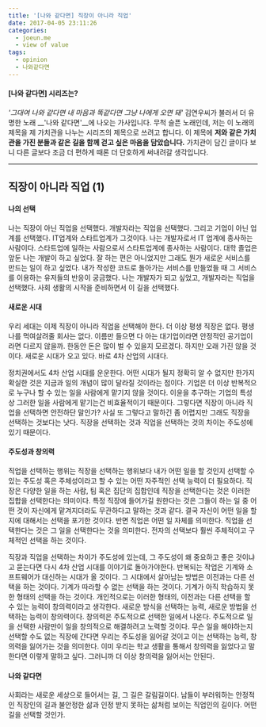 ```yaml
---
title: '[나와 같다면] 직장이 아니라 직업'
date: 2017-04-05 23:11:26
categories:
  - joeun.me
  - view of value
tags:
  - opinion
  - 나와같다면
---
```

#### [나와 같다면] 시리즈는?
  _'그대여 나와 같다면 내 마음과 똑같다면 그냥 나에게 오면 돼'_ 김연우씨가 불러서 더 유명한 노래 __'나와 같다면'__에 나오는 가사입니다. 무척 슬픈 노래인데, 저는 이 노래의 제목을 제 가치관을 나누는 시리즈의 제목으로 쓰려고 합니다. 이 제목에 __저와 같은 가치관을 가진 분들과 같은 길을 함께 걷고 싶은 마음을 담았습니다.__ 가치관이 담긴 글이다 보니 다른 글보다 조금 더 편하게 때론 더 단호하게 써내려갈 생각입니다.

* * *

## 직장이 아니라 직업 (1)

#### 나의 선택
나는 직장이 아닌 직업을 선택했다. 개발자라는 직업을 선택했다. 그리고 기업이 아닌 업계를 선택했다. IT업계와 스타트업계가 그것이다. 나는 개발자로서 IT 업계에 종사하는 사람이다. 스타트업에 일하는 사람으로서 스타트업계에 종사하는 사람이다. 대학 졸업은 앞둔 나는 개발이 하고 싶었다. 잘 하는 편은 아니었지만 그래도 뭔가 새로운 서비스를 만드는 일이 하고 싶었다. 내가 작성한 코드로 돌아가는 서비스를 만들었들 때 그 서비스를 이용하는 유저들의 반응이 궁금했다. 나는 개발자가 되고 싶었고, 개발자라는 직업을 선택했다. 사회 생활의 시작을 준비하면서 이 길을 선택했다.

#### 새로운 시대
우리 세대는 이제 직장이 아니라 직업을 선택해야 한다. 더 이상 평생 직장은 없다. 평생 나를 먹여살려줄 회사는 없다. 이름만 들으면 다 아는 대기업이라면 안정적인 공기업이라면 다르지 않을까. 한동안 돈은 많이 벌 수 있을지 모르겠다. 하지만 오래 가진 않을 것이다. 새로운 시대가 오고 있다. 바로 4차 산업의 시대다. 

정치권에서도 4차 산업 시대를 운운한다. 어떤 시대가 될지 정확히 알 수 없지만 한가지 확실한 것은 지금과 일의 개념이 많이 달라질 것이라는 점이다. 기업은 더 이상 반복적으로 누구나 할 수 있는 일을 사람에게 맡기지 않을 것이다. 이윤을 추구하는 기업의 특성상 그러한 일을 사람에게 맡기는건 비효율적이기 때문이다. 그렇다면 직장이 아니라 직업을 선택하면 안전하단 말인가? 사실 또 그렇다고 말하긴 좀 어렵지만 그래도 직장을 선택하는 것보다는 낫다. 직장을 선택하는 것과 직업을 선택하는 것의 차이는 주도성에 있기 때문이다.

#### 주도성과 창의력
직업을 선택하는 행위는 직장을 선택하는 행위보다 내가 어떤 일을 할 것인지 선택할 수 있는 주도성 혹은 주체성이라고 할 수 있는 어떤 자주적인 선택 능력이 더 필요하다. 직장은 다양한 일을 하는 사람, 팀 혹은 집단의 집합인데 직장을 선택한다는 것은 이러한 집합을 선택한다는 의미이다. 특정 직장에 들어가길 원한다는 것은 그들이 하는 일 중 어떤 것이 자신에게 맡겨지더라도 무관하다고 말하는 것과 같다. 결국 자신이 어떤 일을 할지에 대해서는 선택을 포기한 것이다. 반면 직업은 어떤 일 자체를 의미한다. 직업을 선택한다는 것은 그 일을 선택한다는 것을 의미한다. 전자의 선택보다 훨씬 주체적이고 구체적인 선택을 하는 것이다. 

직장과 직업을 선택하는 차이가 주도성에 있는데, 그 주도성이 왜 중요하고 좋은 것이냐고 묻는다면 다시 4차 산업 시대를 이야기로 돌아가야한다. 반복되는 작업은 기계와 소프트웨어가 대신하는 시대가 올 것이다. 그 시대에서 살아남는 방법은 이전과는 다른 선택을 하는 것이다. 기계가 따라할 수 없는 선택을 하는 것이다. 기계가 아직 학습하지 못한 형태의 선택을 하는 것이다. 개인적으로는 이러한 형태의, 이전과는 다른 선택을 할 수 있는 능력이 창의력이라고 생각한다. 새로운 방식을 선택하는 능력, 새로운 방법을 선택하는 능력이 창의력이다. 창의력은 주도적으로 선택한 일에서 나온다. 주도적으로 일을 선택한 사람만이 일을 창의적으로 해결하려고 노력할 것이다. 무슨 일을 해야하는지 선택할 수도 없는 직장에 간다면 우리는 주도성을 잃어갈 것이고 이는 선택하는 능력, 창의력을 잃어가는 것을 의미한다. 이미 우리는 학교 생활을 통해서 창의력을 잃었다고 말한다면 이렇게 말하고 싶다. 그러니까 더 이상 창의력을 잃어서는 안된다. 


#### 나와 같다면
사회라는 새로운 세상으로 들어서는 길, 그 길은 갈림길이다. 
남들이 부러워하는 안정적인 직장인의 길과 불안정한 삶과 인정 받지 못하는 삶처럼 보이는 직업인의 길이다. 
어떤 길을 선택할 것인가.
